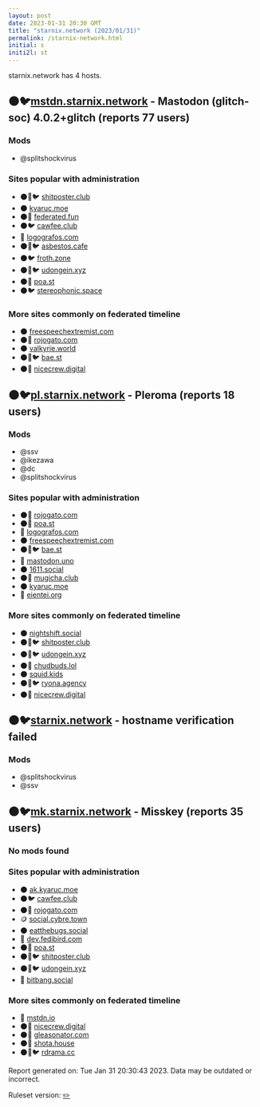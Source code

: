 ```yaml
---
layout: post
date: 2023-01-31 20:30 GMT
title: "starnix.network (2023/01/31)"
permalink: /starnix-network.html
initial: s
initi2l: st
---
```


starnix.network has 4 hosts.

## 🌑🐦[mstdn.starnix.network](https://mstdn.starnix.network) - Mastodon (glitch-soc) 4.0.2+glitch (reports 77 users)

### Mods
 * @splitshockvirus

### Sites popular with administration

* 🌑🧸🐦 [shitposter.club](/shitposter-club.html)
* 🌑 [kyaruc.moe](/kyaruc-moe.html)
* 🌑🧸 [federated.fun](/federated-fun.html)
* 🌑🐦 [cawfee.club](/cawfee-club.html)
* 🐘 [logografos.com](/logografos-com.html)
* 🌑🧸🐦 [asbestos.cafe](/asbestos-cafe.html)
* 🌑🐦 [froth.zone](/froth-zone.html)
* 🌑🧸🐦 [udongein.xyz](/udongein-xyz.html)
* 🌑🧸 [poa.st](/poa-st.html)
* 🌑🐦 [stereophonic.space](/stereophonic-space.html)

### More sites commonly on federated timeline

* 🌑 [freespeechextremist.com](/freespeechextremist-com.html)
* 🌑🧸 [rojogato.com](/rojogato-com.html)
* 🌑 [valkyrie.world](/valkyrie-world.html)
* 🌑🧸🐦 [bae.st](/bae-st.html)
* 🌑🧸 [nicecrew.digital](/nicecrew-digital.html)

## 🌑🐦[pl.starnix.network](https://pl.starnix.network) - Pleroma (reports 18 users)

### Mods
 * @ssv
 * @ikezawa
 * @dc
 * @splitshockvirus

### Sites popular with administration

* 🌑🧸 [rojogato.com](/rojogato-com.html)
* 🌑🧸 [poa.st](/poa-st.html)
* 🐘 [logografos.com](/logografos-com.html)
* 🌑 [freespeechextremist.com](/freespeechextremist-com.html)
* 🌑🧸🐦 [bae.st](/bae-st.html)
* 🐘 [mastodon.uno](/mastodon-uno.html)
* 🌑 [1611.social](/1611-social.html)
* 🌑🧸 [mugicha.club](/mugicha-club.html)
* 🌑 [kyaruc.moe](/kyaruc-moe.html)
* 🐘 [eientei.org](/eientei-org.html)

### More sites commonly on federated timeline

* 🌑 [nightshift.social](/nightshift-social.html)
* 🌑🧸🐦 [shitposter.club](/shitposter-club.html)
* 🌑🧸🐦 [udongein.xyz](/udongein-xyz.html)
* 🌑🧸 [chudbuds.lol](/chudbuds-lol.html)
* 🌑 [squid.kids](/squid-kids.html)
* 🌑🧸🐦 [ryona.agency](/ryona-agency.html)
* 🌑🧸 [nicecrew.digital](/nicecrew-digital.html)

## 🌑🐦[starnix.network](https://starnix.network) - hostname verification failed

### Mods
 * @splitshockvirus
 * @ssv

## 🌑🐦[mk.starnix.network](https://mk.starnix.network) - Misskey (reports 35 users)

### No mods found

### Sites popular with administration

* 🌑 [ak.kyaruc.moe](/ak-kyaruc-moe.html)
* 🌑🐦 [cawfee.club](/cawfee-club.html)
* 🌑🧸 [rojogato.com](/rojogato-com.html)
* 🪙 [social.cybre.town](/social-cybre-town.html)
* 🌑 [eatthebugs.social](/eatthebugs-social.html)
* 🧸 [dev.fedibird.com](/dev-fedibird-com.html)
* 🌑🧸 [poa.st](/poa-st.html)
* 🌑🧸🐦 [shitposter.club](/shitposter-club.html)
* 🌑🧸🐦 [udongein.xyz](/udongein-xyz.html)
* 🐘 [bitbang.social](/bitbang-social.html)

### More sites commonly on federated timeline

* 🐘 [mstdn.io](/mstdn-io.html)
* 🌑🧸 [nicecrew.digital](/nicecrew-digital.html)
* 🌑🧸 [gleasonator.com](/gleasonator-com.html)
* 🌑🧸 [shota.house](/shota-house.html)
* 🌑🧸🐦 [rdrama.cc](/rdrama-cc.html)

Report generated on: Tue Jan 31 20:30:43 2023. Data may be outdated or incorrect.

Ruleset version: [✏️](/version-pencil)
